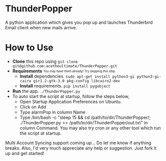 # ThunderPopper
A python application which gives you pop up and launches Thunderbird Email client when new mails arrive.

# How to Use
  - **Clone** this repo using ``git clone git@github.com:acetheultimate/ThunderPopper.git``
  - **Requirements** <sub><sup>You may have them already! Try skipping this step.</sup></sub>
    - **Install** dependencies. ``sudo apt-get install python3-gi python3-gi-cairo gir1.2-gtk-3.0 pkg-config libcairo2-dev``
    - **Install** requirements. ``pip install pygobject``
  - **Run** the app. ``./ThunderPopper.py``
  - To auto start the script at startup, follow the steps below,
      - Open Startup Application Preferences on Ubuntu.
      - Click on Add
      - Type alarmPop in column Name
      - Type /bin/bash -c "sleep 15 && cd /path/to/dir/ThunderPopper/; ./ThunderPopper.py >> /path/to/dir/ThunderPopper/out.txt" in column Command. You may also try cron or any other tool which run the script at startup.
 
Multi Account Syncing support coming up...
Do let me know if anything breaks. Also, I'd very much appreciate any help or suggestion. Just fork it up and get started!
